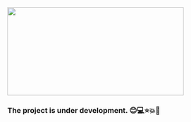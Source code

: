<img src="C:\Kullanıcılar\Cahit Can\Masaüstü\görev.PNG"  width="400" height="200">

### The project is under development. :blush::computer::star::boom::wave:
